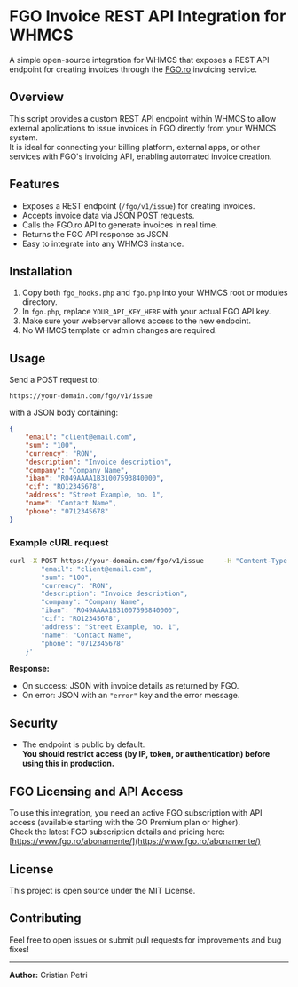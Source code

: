 # FGO Invoice REST API Integration for WHMCS

A simple open-source integration for WHMCS that exposes a REST API endpoint for creating invoices through the [FGO.ro](https://fgo.ro) invoicing service.

## Overview

This script provides a custom REST API endpoint within WHMCS to allow external applications to issue invoices in FGO directly from your WHMCS system.  
It is ideal for connecting your billing platform, external apps, or other services with FGO's invoicing API, enabling automated invoice creation.

## Features

- Exposes a REST endpoint (`/fgo/v1/issue`) for creating invoices.
- Accepts invoice data via JSON POST requests.
- Calls the FGO.ro API to generate invoices in real time.
- Returns the FGO API response as JSON.
- Easy to integrate into any WHMCS instance.

## Installation

1. Copy both `fgo_hooks.php` and `fgo.php` into your WHMCS root or modules directory.
2. In `fgo.php`, replace `YOUR_API_KEY_HERE` with your actual FGO API key.
3. Make sure your webserver allows access to the new endpoint.
4. No WHMCS template or admin changes are required.

## Usage

Send a POST request to:

```
https://your-domain.com/fgo/v1/issue
```

with a JSON body containing:

```json
{
    "email": "client@email.com",
    "sum": "100",
    "currency": "RON",
    "description": "Invoice description",
    "company": "Company Name",
    "iban": "RO49AAAA1B31007593840000",
    "cif": "RO12345678",
    "address": "Street Example, no. 1",
    "name": "Contact Name",
    "phone": "0712345678"
}
```

### Example cURL request

```bash
curl -X POST https://your-domain.com/fgo/v1/issue     -H "Content-Type: application/json"     -d '{
        "email": "client@email.com",
        "sum": "100",
        "currency": "RON",
        "description": "Invoice description",
        "company": "Company Name",
        "iban": "RO49AAAA1B31007593840000",
        "cif": "RO12345678",
        "address": "Street Example, no. 1",
        "name": "Contact Name",
        "phone": "0712345678"
    }'
```

**Response:**  
- On success: JSON with invoice details as returned by FGO.
- On error: JSON with an `"error"` key and the error message.

## Security

- The endpoint is public by default.  
  **You should restrict access (by IP, token, or authentication) before using this in production.**

## FGO Licensing and API Access

To use this integration, you need an active FGO subscription with API access (available starting with the GO Premium plan or higher).  
Check the latest FGO subscription details and pricing here: [https://www.fgo.ro/abonamente/](https://www.fgo.ro/abonamente/)

## License

This project is open source under the MIT License.

## Contributing

Feel free to open issues or submit pull requests for improvements and bug fixes!

---

**Author:** Cristian Petri
